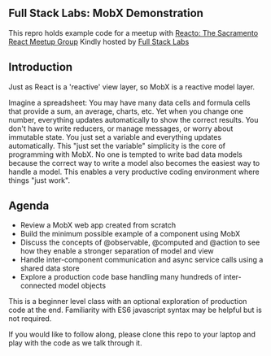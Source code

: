 
## Full Stack Labs: MobX Demonstration
This repro holds example code for a meetup with [Reacto: The Sacramento React Meetup Group](https://www.meetup.com/Sacramento-ReactJS-Meetup/events/243936126/)
Kindly hosted by [Full Stack Labs](https://www.fullstacklabs.co/)


## Introduction
Just as React is a 'reactive' view layer, so MobX is a reactive model layer.

Imagine a spreadsheet: You may have many data cells and formula cells that provide a sum, an average, charts, etc. Yet when you change one number, everything updates automatically to show the correct results. You don't have to write reducers, or manage messages, or worry about immutable state. You just set a variable and everything updates automatically. This "just set the variable" simplicity is the core of programming with MobX. No one is tempted to write bad data models because the correct way to write a model also becomes the easiest way to handle a model. This enables a very productive coding environment where things "just work".

## Agenda

- Review a MobX web app created from scratch
- Build the minimum possible example of a component using MobX
- Discuss the concepts of @observable, @computed and @action to see how they enable a stronger separation of model and view
- Handle inter-component communication and async service calls using a shared data store
- Explore a production code base handling many hundreds of inter-connected model objects

This is a beginner level class with an optional exploration of production code at the end. Familiarity with ES6 javascript syntax may be helpful but is not required. 

If you would like to follow along, please clone this repo to your laptop and play with the code as we talk through it.


